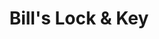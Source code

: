 ---
title: "Bill's Lock & Key"
url: /desert-hot-springs/bills-lock-und-key/
shop: Schlüsseldienst
---